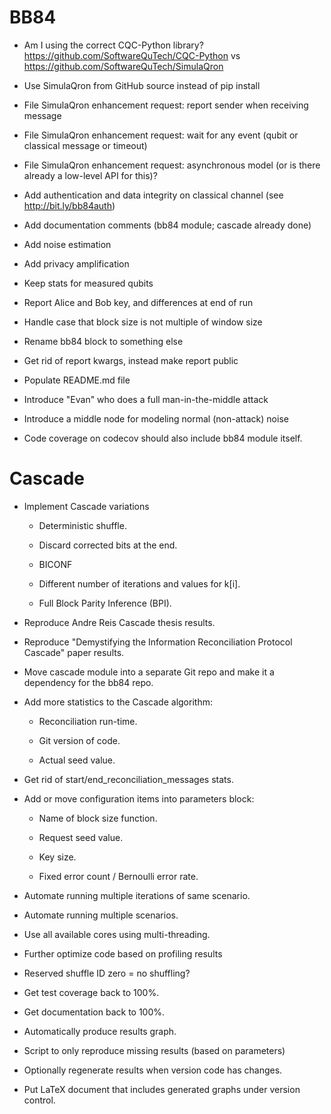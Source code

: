 # BB84

  * Am I using the correct CQC-Python library? https://github.com/SoftwareQuTech/CQC-Python vs https://github.com/SoftwareQuTech/SimulaQron

  * Use SimulaQron from GitHub source instead of pip install

  * File SimulaQron enhancement request: report sender when receiving message

  * File SimulaQron enhancement request: wait for any event (qubit or classical message or timeout)

  * File SimulaQron enhancement request: asynchronous model (or is there already a low-level API for this)?

  * Add authentication and data integrity on classical channel (see http://bit.ly/bb84auth)

  * Add documentation comments (bb84 module; cascade already done)

  * Add noise estimation

  * Add privacy amplification

  * Keep stats for measured qubits

  * Report Alice and Bob key, and differences at end of run

  * Handle case that block size is not multiple of window size

  * Rename bb84 block to something else

  * Get rid of report kwargs, instead make report public

  * Populate README.md file

  * Introduce "Evan" who does a full man-in-the-middle attack

  * Introduce a middle node for modeling normal (non-attack) noise

  * Code coverage on codecov should also include bb84 module itself.

# Cascade

  * Implement Cascade variations

    * Deterministic shuffle.

    * Discard corrected bits at the end.

    * BICONF

    * Different number of iterations and values for k[i].
    
    * Full Block Parity Inference (BPI).

  * Reproduce Andre Reis Cascade thesis results.

  * Reproduce "Demystifying the Information Reconciliation Protocol Cascade" paper results.

  * Move cascade module into a separate Git repo and make it a dependency for the bb84 repo.

  * Add more statistics to the Cascade algorithm:

    * Reconciliation run-time.

    * Git version of code.

    * Actual seed value.

  * Get rid of start/end_reconciliation_messages stats.

  * Add or move configuration items into parameters block:

    * Name of block size function.

    * Request seed value.

    * Key size.

    * Fixed error count / Bernoulli error rate.

  * Automate running multiple iterations of same scenario.

  * Automate running multiple scenarios.

  * Use all available cores using multi-threading.

  * Further optimize code based on profiling results

  * Reserved shuffle ID zero = no shuffling?

  * Get test coverage back to 100%.

  * Get documentation back to 100%.

  * Automatically produce results graph.

  * Script to only reproduce missing results (based on parameters)

  * Optionally regenerate results when version code has changes.

  * Put LaTeX document that includes generated graphs under version control.
